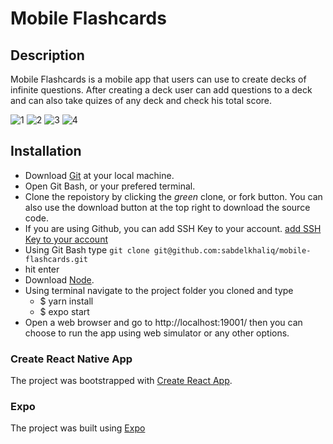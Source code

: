 # Mobile Flashcards

## Description

Mobile Flashcards is a mobile app that users can use to create decks of infinite questions. After creating a deck user can add questions to a deck and can also take quizes of any deck and check his total score.

![1](https://i.imgur.com/aJudyTo.jpg) ![2](https://i.imgur.com/k1c6KL9.jpg) ![3](https://i.imgur.com/Y8R12sG.jpg) ![4](https://i.imgur.com/hu3YB85.jpg)

## Installation

- Download [Git](https://git-scm.com/downloads) at your local machine.
- Open Git Bash, or your prefered terminal.
- Clone the repoistory by clicking the _green_ clone, or fork button. You can also use the download button at the top right to download the source code.
- If you are using Github, you can add SSH Key to your account. [add SSH Key to your account](https://help.github.com/en/enterprise/2.15/user/articles/adding-a-new-ssh-key-to-your-github-account)
- Using Git Bash type ```git clone git@github.com:sabdelkhaliq/mobile-flashcards.git```
- hit enter
- Download [Node](http://nodejs.org/).
- Using terminal navigate to the project folder you cloned and type 
    - $ yarn install
    - $ expo start
- Open a web browser and go to http://localhost:19001/ then you can choose to run the app using web simulator or any other options.

### Create React Native App

The project was bootstrapped with [Create React App](https://github.com/react-community/create-react-native-app).

### Expo

The project was built using [Expo](https://expo.io/)
